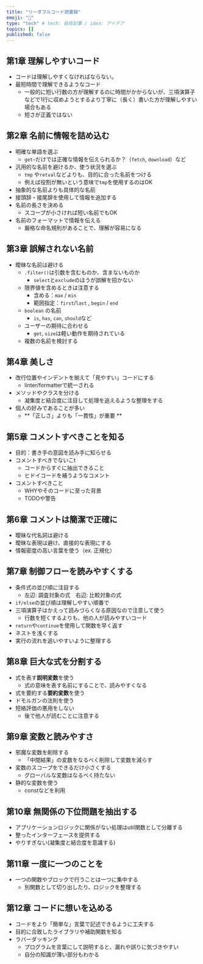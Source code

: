 ```yaml
---
title: "リーダブルコード読書録"
emoji: "📘"
type: "tech" # tech: 技術記事 / idea: アイデア
topics: []
published: false
---
```


## 第1章 理解しやすいコード
- コードは理解しやすくなければならない。
- 最短時間で理解できるようなコード
  - 一般的に短い行数の方が理解するのに時間がかからないが、三項演算子などで1行に収めようとするより丁寧に（長く）書いた方が理解しやすい場合もある
  - 短さが正義ではない

## 第2章 名前に情報を詰め込む
- 明確な単語を選ぶ
  - `get~`だけでは正確な情報を伝えられるか？（`fetch`, `download`）など
- 汎用的な名前を避けるか、使う状況を選ぶ
  - `tmp` や`retval`などよりも、目的に合った名前をつける
  - 例えば役割が無いという意味で`tmp`を使用するのはOK
- 抽象的な名前よりも具体的な名前
- 接頭辞・接尾辞を使用して情報を追加する
- 名前の長さを決める
  - スコープが小さければ短い名前でもOK
- 名前のフォーマットで情報を伝える
  - 厳格な命名規則があることで、理解が容易になる
 

 ## 第3章 誤解されない名前
 - 曖昧な名前は避ける
   - `.filter()`は引数を含むものか、含まないものか
     - `select`と`exclude`のほうが誤解を招かない
   - 限界値を含めるときは注意する
     - 含める：`max` / `min`
     - 範囲指定：`first`/`last` , `begin` / `end`
   - `boolean`  の名前
     - `is`, `has`, `can`, `should`など
   - ユーザーの期待に合わせる
     - `get`, `size`は軽い動作を期待されている
   - 複数の名前を検討する

## 第4章 美しさ
- 改行位置やインデントを揃えて「見やすい」コードにする
  - linter/formatterで統一される
- メソッドやクラスを分ける
  - 凝集度と結合度に注目して処理を追えるような整理をする
- 個人の好みであることが多い
  - **「正しさ」よりも「一貫性」が重要 **

## 第5章 コメントすべきことを知る
- 目的：書き手の意図を読み手に知らせる
- コメントすべきでないこt
  - コードからすぐに抽出できること
  - ヒドイコードを補うようなコメント
- コメントすべきこと
  - WHYやそのコードに至った背景
  - TODOや警告

## 第6章 コメントは簡潔で正確に
- 曖昧な代名詞は避ける
- 曖昧な表現は避け、直接的な表現にする
- 情報密度の高い言葉を使う（ex. 正規化）

## 第7章 制御フローを読みやすくする
- 条件式の並び順に注目する
  - 左辺: 調査対象の式　右辺: 比較対象の式
- `if/else`の並び順は理解しやすい順番で
- 三項演算子はかえって読みづらくなる原因なので注意して使う
  - 行数を短くするよりも、他の人が読みやすいコード
- `return`や`continue`を使用して関数を早く返す
- ネストを浅くする
- 実行の流れを追いやすいように整理する

## 第8章 巨大な式を分割する
- 式を表す**説明変数**を使う
  - 式の意味を表す名前にすることで、読みやすくなる
- 式を要約する**要約変数**を使う
- ドモルガンの法則を使う
- 短絡評価の悪用をしない
  - 後で他人が読むことに注意する

## 第9章 変数と読みやすさ
- 邪魔な変数を削除する
  - 「中間結果」の変数をなるべく削除して変数を減らす
- 変数のスコープをできるだけ小さくする
  - グローバルな変数はなるべく持たない
- 静的な変数を使う
  - constなどを利用
 
 ## 第10章 無関係の下位問題を抽出する
- アプリケーションロジックに関係がない処理はutil関数として分離する
- 整ったインターフェースを提供する
- やりすぎない(凝集度と結合度を意識する)

## 第11章 一度に一つのことを
- 一つの関数やブロックで行うことは一つに集中する
  - 別関数として切り出したり、ロジックを整理する

## 第12章 コードに想いを込める
- コードをより「簡単な」言葉で記述できるように工夫する
- 目的に合致したライブラリや補助関数を知る
- ラバーダッキング
  - プログラムを言葉にして説明すると、漏れや誤りに気づきやすい
  - 自分の知識が薄い部分もわかる
